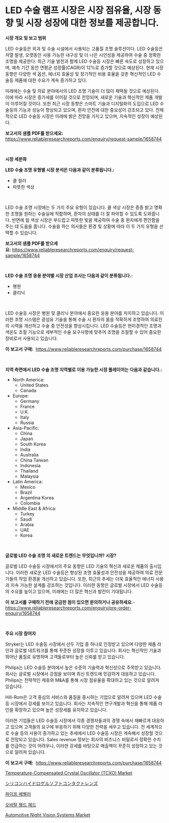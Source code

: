 <p><h1>LED 수술 램프 시장은 시장 점유율, 시장 동향 및 시장 성장에 대한 정보를 제공합니다.</h1></p><p><strong>시장 개요 및 보고 범위</strong></p>
<p><p>LED 수술등은 외과 및 수술 시설에서 사용되는 고품질 조명 솔루션이다. LED 수술등은 저열 발생, 오랫동안 사용 가능한 내구성 및 더 나은 시인성을 제공하여 수술 중 정확한 조명을 제공한다. 최근 기술 발전과 함께 LED 수술등 시장은 빠른 속도로 성장하고 있으며, 예측 기간 동안 연평균 성장률(CAGR)이 12%로 증가할 것으로 예상된다. 현재 시장 동향은 다양한 색 옵션, 에너지 효율성 및 장기적인 비용 효율을 갖춘 혁신적인 LED 수술등 제품에 대한 수요가 계속 증가하고 있다.</p><p>미래에는 수술 및 의료 분야에서의 LED 조명 기술이 더 많이 채택될 것으로 예상된다. 이에 따라 시장은 증가세를 이어갈 것으로 전망되며, 새로운 기술과 혁신적인 제품 개발이 이루어질 것이다. 또한 최근 시장 동향은 스마트 기술과 디지털화의 도입으로 LED 수술등의 기능과 성능이 향상되고 있으며, 환자 안전에 대한 중요성이 강조되고 있다. 전체적으로 LED 수술등 시장은 미래에 밝은 전망을 가지고 있으며, 지속적인 성장이 예상된다.</p></p>
<p><strong>보고서의 샘플 PDF를 받으세요:</strong> <a href="https://www.reliableresearchreports.com/enquiry/request-sample/1658744">https://www.reliableresearchreports.com/enquiry/request-sample/1658744</a></p>
<p>&nbsp;</p>
<p><strong>시장 세분화</strong></p>
<p><strong>LED 수술 조명 유형별 시장 분석은 다음과 같이 분류됩니다.:</strong></p>
<p><ul><li>쿨 컬러</li><li>따뜻한 색상</li></ul></p>
<p>&nbsp;</p>
<p><p>LED 수술 조명 시장에는 두 가지 주요 유형이 있습니다. 쿨 색상 시장은 종종 밝고 명확한 조명을 원하는 수술실에 적합하며, 환자의 상태를 더 잘 파악할 수 있도록 도와줍니다. 반면에 웜 색상 시장은 부드럽고 따뜻한 빛을 제공하여 수술 중 환자에게 편안함을 주는 데 도움을 줍니다. 수술을 하는 의사들은 환경 및 상황에 따라 이 두 가지 유형을 선택할 수 있습니다.</p></p>
<p><strong>보고서의 샘플 PDF를 받으세요:</strong>&nbsp;<a href="https://www.reliableresearchreports.com/enquiry/request-sample/1658744">https://www.reliableresearchreports.com/enquiry/request-sample/1658744</a></p>
<p>&nbsp;</p>
<p><strong> LED 수술 조명 응용 분야별 시장 산업 조사는 다음과 같이 분류됩니다.:</strong></p>
<p><ul><li>병원</li><li>클리닉</li></ul></p>
<p>&nbsp;</p>
<p><p>LED 수술등 시장은 병원 및 클리닉 분야에서 중요한 응용 분야를 차지하고 있습니다. 이러한 조명 시스템은 광섬유 기술을 통해 수술 시 환자의 몸을 적확하게 조명하여 의료진의 시력을 개선하고 수술 중 안전성을 향상시킵니다. LED 수술등은 현미경적인 조명과 색온도 조절 기능으로 세부적인 수술 요구사항에 맞추어 조명을 조절할 수 있어 중요한 장비로서 사용되고 있습니다.</p></p>
<p><strong>이 보고서 구매:</strong>&nbsp; <a href="https://www.reliableresearchreports.com/purchase/1658744">https://www.reliableresearchreports.com/purchase/1658744</a></p>
<p>&nbsp;</p>
<p><strong>지역 측면에서 LED 수술 조명 지역별로 이용 가능한 시장 플레이어는 다음과 같습니다.:</strong></p>
<p><ul>
    <li>
        North America:
        <ul>
            <li>United States</li>
            <li>Canada</li>
        </ul>
    </li>
    <li>
        Europe:
        <ul>
            <li>Germany</li>
            <li>France</li>
            <li>U.K.</li>
            <li>Italy</li>
            <li>Russia</li>
        </ul>
    </li>
    <li>
        Asia-Pacific:
        <ul>
            <li>China</li>
            <li>Japan</li>
            <li>South Korea</li>
            <li>India</li>
            <li>Australia</li>
            <li>China Taiwan</li>
            <li>Indonesia</li>
            <li>Thailand</li>
            <li>Malaysia</li>
        </ul>
    </li>
    <li>
        Latin America:
        <ul>
            <li>Mexico</li>
            <li>Brazil</li>
            <li>Argentina Korea</li>
            <li>Colombia</li>
        </ul>
    </li>
    <li>
        Middle East & Africa:
        <ul>
            <li>Turkey</li>
            <li>Saudi</li>
            <li>Arabia</li>
            <li>UAE</li>
            <li>Korea</li>
        </ul>
    </li>
    </ul></p>
<p>&nbsp;</p>
<p><strong>글로벌 LED 수술 조명 의 새로운 트렌드는 무엇입니까? 시장?</strong></p>
<p><p>글로벌 LED 수술등 시장에서의 주요 동향은 LED 기술의 혁신과 새로운 제품의 출시입니다. 이러한 새로운 LED 수술등은 향상된 조명 효율성과 안전성을 제공하여 의료 전문가들의 작업 환경을 개선하고 있습니다. 또한, 최근의 추세는 더욱 효율적인 에너지 사용과 지속 가능한 설계를 강조하는 것입니다. 이러한 동향은 글로벌 시장에서 LED 수술등의 수요를 높이고 있으며, 미래에는 더 많은 혁신과 발전이 기대됩니다.</p></p>
<p><strong>이 보고서를 구매하기 전에 궁금한 점이 있으면 문의하거나 공유하세요.</strong>- <a href="https://www.reliableresearchreports.com/enquiry/pre-order-enquiry/1658744">https://www.reliableresearchreports.com/enquiry/pre-order-enquiry/1658744</a></p>
<p>&nbsp;</p>
<p><strong>주요 시장 참여자</strong></p>
<p><p>Stryker는 LED 수술등 시장에서 선두 기업 중 하나로 인정받고 있으며 다양한 제품 라인과 글로벌 네트워크를 통해 꾸준한 성장을 이루고 있습니다. 회사는 혁신적인 기술과 뛰어난 품질로 유명하며 고객들로부터 높은 신뢰를 받고 있습니다.</p><p>Philips는 LED 수술등 분야에서 높은 수준의 기술력과 혁신성으로 주목받고 있습니다. 회사는 글로벌 시장에서 강점을 보이며 최신 트렌드에 민감하게 대응하고 있습니다. Philips는 전략적인 제휴와 M&A를 통해 시장 점유율을 확대하고 있는 것으로 알려져 있습니다.</p><p>Hill-Rom은 고객 중심의 서비스와 품질을 중시하는 기업으로 알려져 있으며 LED 수술등 시장에서 강세를 보이고 있습니다. 회사는 지속적인 연구개발과 혁신을 통해 제품 라인을 확장하고 있으며 높은 성장세를 유지하고 있습니다.</p><p>이러한 기업들은 LED 수술등 시장에서 각종 경쟁자들과의 경쟁 속에서 재빠르게 대응하고 있으며 고객들의 요구에 부응하기 위해 다양한 전략을 세우고 있습니다. 전 세계적으로 수술 등의 사용이 증가하고 있는 추세에서 LED 수술등 시장은 계속해서 성장할 것으로 전망되고 있습니다. Sales revenue 정보는 회사의 비즈니스 비밀로서 정확한 수치를 언급하는 것이 어려우나, 이러한 강세를 바탕으로 매출액이 꾸준히 성장하고 있는 것으로 알려져 있습니다.</p></p>
<p><strong>이 보고서 구매:</strong>&nbsp;&nbsp;<a href="https://www.reliableresearchreports.com/purchase/1658744">https://www.reliableresearchreports.com/purchase/1658744</a></p>
<p><p><a href="https://github.com/kosella/Market-Research-Report-List-2/blob/main/temperature-compensated-crystal-oscillator-tcxo-market.md">Temperature-Compensated Crystal Oscillator (TCXO) Market</a></p><p><a href="https://github.com/CloydAbbott2023/Market-Research-Report-List-1/blob/main/204787213555.md">シリコンハイドロゲルソフトコンタクトレンズ</a></p><p><a href="https://github.com/Howaoole34545/Market-Research-Report-List-1/blob/main/658722712393.md">파이프 베벨러</a></p><p><a href="https://github.com/vs2869dizt0/Market-Research-Report-List-1/blob/main/557737512392.md">오비탈 웰드 헤드</a></p><p><a href="https://issuu.com/reportprime-2/docs/automotive-night-vision-systems-market-size-2030.p">Automotive Night Vision Systems Market</a></p></p>
